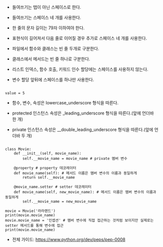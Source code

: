 
* 들여쓰기는 탭이 아닌 스페이스로 한다.

* 들여쓰기는 스페이스 네 개를 사용한다.

* 한 줄의 문자 길이는 79자 이하여야 한다.

* 표현식이 길어져서 다음 줄로 이어질 경우 추가로 스페이스 네 개를 사용한다.

* 파일에서 함수와 클래스는 빈 줄 두개로 구분한다.

* 클래스에서 메서드는 빈 줄 하나로 구분한다.

* 리스트 인덱스, 함수 호출, 키워드 인수 할당에는 스페이스를 사용하지 않는다.

* 변수 할당 앞뒤에 스페이스를 하나만 사용한다.
<pre><code>
value = 5
</code></pre>

* 함수, 변수, 속성은 lowercase_underscore 형식을 따른다.

* protected 인스턴스 속성은 _leading_underscore 형식을 따른다.(앞에 언더바 한 개)

* private 인스턴스 속성은 __double_leading_underscore 형식을 따른다.(앞에 언더바 두 개)
<pre><code>
class Movie:
    def __init__(self, movie_name):
        self.__movie_name = movie_name # private 멤버 변수
 
    @property # property 데코레이터
    def movie_name(self): # 메서드 이름은 멤버 변수의 이름과 동일하게
        return self.__movie_name
 
    @movie_name.setter # setter 데코레이터
    def movie_name(self, new_movie_name): # 메서드 이름은 멤버 변수의 이름과 동일하게
        self.__movie_name = new_movie_name

movie = Movie('라라랜드')
print(movie.movie_name)
movie.movie_name = '인셉션' # 멤버 변수에 직접 접근하는 것처럼 보이지만 실제로는 setter 메서드를 통해 변수에 접근
print(movie.movie_name)
</code></pre>




- 전체 가이드: https://www.python.org/dev/peps/pep-0008
